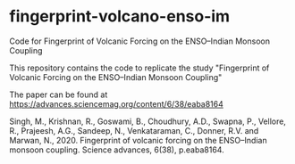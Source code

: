 # fingerprint-volcano-enso-im
Code for Fingerprint of Volcanic Forcing on the ENSO–Indian Monsoon Coupling

This repository contains the code to replicate the study "Fingerprint of Volcanic Forcing on the ENSO–Indian Monsoon Coupling"

The paper can be found at https://advances.sciencemag.org/content/6/38/eaba8164

Singh, M., Krishnan, R., Goswami, B., Choudhury, A.D., Swapna, P., Vellore, R., Prajeesh, A.G., Sandeep, N., Venkataraman, C., Donner, R.V. and Marwan, N., 2020. Fingerprint of volcanic forcing on the ENSO–Indian monsoon coupling. Science advances, 6(38), p.eaba8164.
